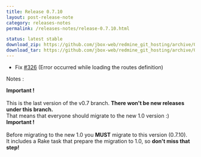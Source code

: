 ```yaml
---
title: Release 0.7.10
layout: post-release-note
category: releases-notes
permalink: /releases-notes/release-0.7.10.html

status: latest stable
download_zip: https://github.com/jbox-web/redmine_git_hosting/archive/0.7.10.zip
download_tar: https://github.com/jbox-web/redmine_git_hosting/archive/0.7.10.tar.gz
---
```


* Fix [#326](https://github.com/jbox-web/redmine_git_hosting/issues/326) (Error occurred while loading the routes definition)

<p class="notes">Notes :</p>

<div class="alert alert-warning" role="alert"><b>Important !</b>
  <br>
  <br>This is the last version of the v0.7 branch. <b>There won't be new releases under this branch.</b>
  <br>That means that everyone should migrate to the new 1.0 version :)
</div>

<div class="alert alert-warning" role="alert"><b>Important !</b>
  <br>
  <br>Before migrating to the new 1.0 you <b>MUST</b> migrate to this version (0.7.10).
  <br>It includes a Rake task that prepare the migration to 1.0, so <b>don't miss that step!</b>
</div>

